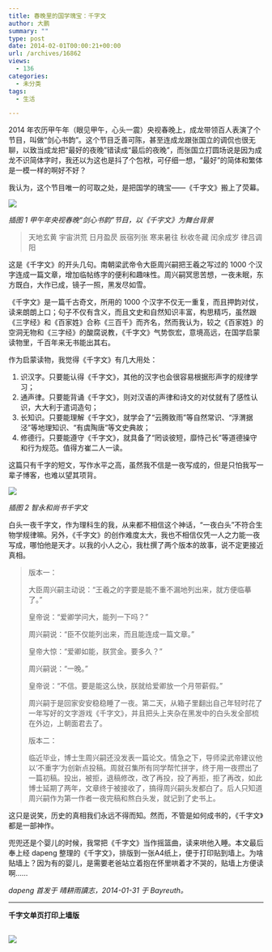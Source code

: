 ```yaml
---
title: 春晚里的国学瑰宝：千字文
author: 大鹏
summary: ""
type: post
date: 2014-02-01T00:00:21+00:00
url: /archives/16862
views:
  - 136
categories:
  - 未分类
tags:
  - 生活

---
```

2014 年农历甲午年（眼见甲午，心头一震）央视春晚上，成龙带领百人表演了个节目，叫做“剑心书韵”。这个节目乏善可陈，甚至连成龙跟张国立的调侃也很无聊，以致当成龙把“最好的夜晚”错读成“最后的夜晚”，而张国立打圆场说是因为成龙不识简体字时，我还以为这也是抖了个包袱，可仔细一想，“最好”的简体和繁体是一模一样的啊好不好？

我认为，这个节目唯一的可取之处，是把国学的瑰宝——《千字文》搬上了荧幕。

![][1]

_插图 1 甲午年央视春晚“剑心书韵”节目，以《千字文》为舞台背景_

> 天地玄黄 宇宙洪荒 日月盈昃 辰宿列张 寒来暑往 秋收冬藏 闰余成岁 律吕调阳

这是《千字文》的开头几句。南朝梁武帝令大臣周兴嗣把王羲之写过的 1000 个汉字连成一篇文章，增加临帖练字的便利和趣味性。周兴嗣冥思苦想，一夜未眠，东方既白，大作已成，镜子一照，黑发尽如雪。

《千字文》是一篇千古奇文，所用的 1000 个汉字不仅无一重复，而且押韵对仗，读来朗朗上口；句子不仅有含义，而且文史和自然知识丰富，构思精巧，虽然跟《三字经》和《百家姓》合称《三百千》而齐名，然而我认为，较之《百家姓》的空洞无物和《三字经》的酸腐说教，《千字文》气势恢宏，意境高远，在国学启蒙读物里，千百年来无书能出其右。

作为启蒙读物，我觉得《千字文》有几大用处：

  1. 识汉字。只要能认得《千字文》，其他的汉字也会很容易根据形声字的规律学习；
  2. 通声律。只要能背诵《千字文》，则对汉语的声律和诗文的对仗就有了感性认识，大大利于遣词造句；
  3. 长知识。只要能理解《千字文》，就学会了“云腾致雨”等自然常识、“浮渭据泾”等地理知识、“有虞陶唐”等文史典故；
  4. 修德行。只要能遵守《千字文》，就具备了“罔谈彼短，靡恃己长”等道德操守和行为规范。值得方崔二人一读。

这篇只有千字的短文，写作水平之高，虽然我不信是一夜写成的，但是只怕我写一辈子博客，也难以望其项背。

![][2]

_插图 2 智永和尚书千字文_

白头一夜千字文，作为理科生的我，从来都不相信这个神话，“一夜白头”不符合生物学规律嘛。另外，《千字文》的创作难度太大，我也不相信仅凭一人之力能一夜写成，哪怕他是天才。以我的小人之心，我杜撰了两个版本的故事，说不定更接近真相。

> 版本一：
> 
> 大臣周兴嗣主动说：“王羲之的字要是能不重不漏地列出来，就方便临摹了。”
> 
> 皇帝说：“爱卿学问大，能列一下吗？”
> 
> 周兴嗣说：“臣不仅能列出来，而且能连成一篇文章。”
> 
> 皇帝大惊：“爱卿如能，朕赏金。要多久？”
> 
> 周兴嗣说：“一晚。”
> 
> 皇帝说：“不信。要是能这么快，朕就给爱卿放一个月带薪假。”
> 
> 周兴嗣于是回家安安稳稳睡了一夜。第二天，从箱子里翻出自己年轻时花了一年写好的文字游戏《千字文》，并且把头上夹杂在黑发中的白头发全部梳在外边，上朝面君去了。
> 
> 版本二：
> 
> 临近毕业，博士生周兴嗣还没发表一篇论文。情急之下，导师梁武帝建议他以‘不重字’为创新点投稿。周就召集所有同学帮忙拼字，终于用一夜攒出了一篇初稿。投出，被拒，退稿修改，改了再投，投了再拒，拒了再改，如此博士延期了两年，文章终于被接收了，搞得周兴嗣头发都白了。后人只知道周兴嗣作为第一作者一夜完稿和熬白头发，就记到了史书上。

这只是说笑，历史的真相我们永远不得而知。然而，不管是如何成书的，《千字文》都是一部神作。

兜兜还是个婴儿的时候，我常把《千字文》当作摇篮曲，读来哄他入睡。本文最后奉上经 dapeng 整理的《千字文》，排版到一张A4纸上，便于打印贴到墙上。为啥贴墙上？因为有的婴儿，是需要老爸站立着抱在怀里哄着才不哭的，贴墙上方便读啊……

_dapeng 首发于 晴耕雨讀志，2014-01-31 于 Bayreuth。_

* * *

**千字文单页打印上墙版**

## ![][3]

 [1]: http://ent.people.com.cn/NMediaFile/2014/0130/MAIN201401302132000463462635857.JPG
 [2]: http://www.rc900.com/admin/uploadpic/200581310455022367.jpg
 [3]: https://qg5vba.dm2303.livefilestore.com/y2pXXcvkeFf4SxbNH2wpVuapAZ23GruqVK2LUWY2QKc3WKWOfu1KHx1rbRw40zDUoRIEUj6_hlPL_thXknnlqO0_vg9V2ZOnHCvcTV48wbhkXY/2014-02-01_%E5%8D%83%E5%AD%97%E6%96%87%E6%89%93%E5%8D%B0%E7%89%88.png
